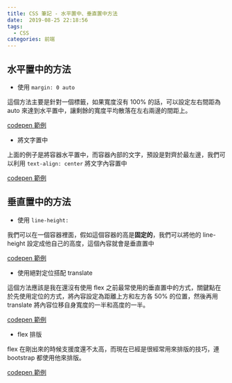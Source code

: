 ```yaml
---
title: CSS 筆記 - 水平置中、垂直置中方法
date:  2019-08-25 22:18:56
tags: 
  - CSS
categories: 前端
---
```


## 水平置中的方法

* 使用 `margin: 0 auto`  

這個方法主要是針對一個標籤，如果寬度沒有 100% 的話，可以設定左右間距為 auto 來達到水平置中，讓剩餘的寬度平均散落在左右兩邊的間距上。

[codepen 範例](https://codepen.io/cos214159/pen/BXNBPd)

* 將文字置中


上面的例子是將容器水平置中，而容器內部的文字，預設是對齊於最左邊，我們可以利用 `text-align: center` 將文字內容置中

[codepen 範例](https://codepen.io/cos214159/pen/RXPbeG)

## 垂直置中的方法

* 使用 `line-height: `

我們可以在一個容器裡面，假如這個容器的高是**固定的**，我們可以將他的 line-height 設定成他自己的高度，這個內容就會是垂直置中

[codepen 範例](https://codepen.io/cos214159/pen/mNJbQR)

* 使用絕對定位搭配 translate

這個方法應該是我在還沒有使用 flex 之前最常使用的垂直置中的方式，關鍵點在於先使用定位的方式，將內容設定為距離上方和左方各 50% 的位置，然後再用 translate 將內容位移自身寬度的一半和高度的一半。

[codepen 範例](https://codepen.io/cos214159/pen/dxobrM)

* flex 排版

flex 在剛出來的時候支援度還不太高，而現在已經是很經常用來排版的技巧，連 bootstrap 都使用他來排版。

[codepen 範例](https://codepen.io/cos214159/pen/KOpKPG)
